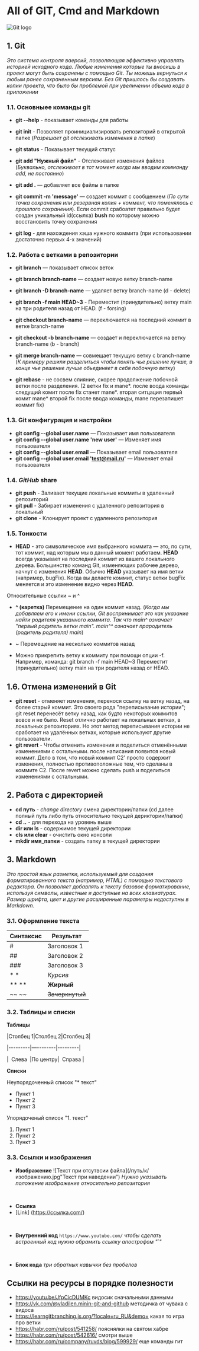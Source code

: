 # All of GIT, Cmd and Markdown

 ![Git logo](media/30c29ce4cc08523ecc6e1f205bc207d0.jpeg)
## 1. Git 
*Это система контроля ваерсий, позволяющая эффективно управлять историей исходного кода. 
Любые изменения которые ты вносишь в проект могут быть сохранены с помощью Git. 
Ты можешь вернуться к любым ранее сохраненным версиям. 
Без Git пришлось бы создавать копии проекта, что было бы проблемой при увеличении объема кода в приложении*

### 1.1. Основныее команды git
* **git --help** - показывает команды для работы
* **git init** - Позволяет проинициализировать репозиторий в открытой папке (*Разрешает git отслеживать изменения в папке*)
* **git status** - Показывает текущий статус

* **git add "Нужный файл"** - Отслеживает изменения файлов (*Буквально, отслеживает в тот момент когда мы вводим комманду add, не постоянно*)
* **git add .** — добавляет все файлы в папке

* **git commit -m 'message'** — создает коммит с сообщением (*По сути точка сохранения или резервная копия + коммент, что поменялось с прошлого сохранения*).
Если commit срабоатет правильно будет создан уникальный id(ссылка) **bush** по которому можно восстановить точку сохранения 
* **git log** - для нахождения хэша нужного коммита (при использовании достаточно первых 4-х значений)

### 1.2. Работа с ветками в репозитории
* **git branch** — показывает список веток
* **git branch branch-name** — создает новую ветку branch-name
* **git branch -D branch-name** — удаляет ветку branch-name (d - delete)
* **git branch -f main HEAD~3** - Переместит (принудительно) ветку main на три родителя назад от HEAD. (f - forsing)

* **git checkout branch-name** — переключается на последний коммит в ветке branch-name
* **git checkout -b branch-name** — создает и переключается на ветку branch-name (b - branch)

* **git merge branch-name** — совмещает текущую ветку с branch-name (*К примеру решили разделиться чтобы понять чье решение лучше, в конце чье решение лучше обьединяет в себя побочную ветку*)
* **git rebase** - не сосвем слияние, скорее продолжение побочной ветки после разделения. (2 ветки fix и mane*. после воода команды следущий комит после fix станет mane*. вторая ситцация первый комит mane* второй fix после ввода команды, mane перезапишет коммит fix) 

### 1.3. Git конфигурация и настройки
* **git config --global user.name** — Показывает имя пользователя
* **git config --global user.name 'new user'** — Изменяет имя пользователя
* **git config --global user.email** — Показывает email пользователя
* **git config --global user.email 'test@mail.ru'** — Изменяет email пользователя

### 1.4. *GitHub* share
* **git push** - Заливает текущие локальные коммиты в удаленный репозиторий
* **git pull** - Забирает изменения с удаленного репозитория в локальный
* **git clone** - Клонирует проект с удаленного репозитория

### 1.5. Тонкости
* **HEAD** - это символическое имя выбранного коммита — это, по сути, тот коммит, над которым мы в данный момент работаем.
**HEAD** всегда указывает на последний коммит из вашего локального дерева. Большинство команд Git, изменяющих рабочее дерево, начнут с изменения **HEAD**.
Обычно **HEAD** указывает на имя ветки (например, bugFix). Когда вы делаете коммит, статус ветки bugFix меняется и это изменение видно через **HEAD**.

Относительные ссылки ~ и ^
* **^ (каретка)** Перемещение на один коммит назад. (*Когда мы добавляем его к имени ссылки, Git воспринимает это как указание найти родителя указанного коммита. Так что main^ означает "первый родитель ветки main". main^^ означает прародитель (родитель родителя) main*)
* ~<num> Перемещение на несколько коммитов назад 
 
 * Можно прикрепить ветку к коммиту при помощи опции -f. Например, команда:
git branch -f main HEAD~3
Переместит (принудительно) ветку main на три родителя назад от HEAD.
 
## 1.6. Отмена изменений в Git
* **git reset** - отменяет изменения, перенося ссылку на ветку назад, на более старый коммит. Это своего рода "переписывание истории"; git reset перенесёт ветку назад, как будто некоторых коммитов вовсе и не было. Reset отлично работает на локальных ветках, в локальных репозиториях. Но этот метод переписывания истории не сработает на удалённых ветках, которые используют другие пользователи.
* **git revert** - Чтобы отменить изменения и поделиться отменёнными изменениями с остальными. после написания появится новый коммит. Дело в том, что новый коммит C2' просто содержит изменения, полностью противоположные тем, что сделаны в коммите C2. После revert можно сделать push и поделиться изменениями с остальными.
 
 
## 2. Работа с директорией
* **cd путь** - *change directory* смена директории/папки (cd далее полный путь либо путь относительно текущей дериктории/папки)
* **cd ..** - для перехода на уровень выше
* **dir или ls** - содержимое текущей директории
*  **cls или clear** - очистить окно консоли
*  **mkdir имя_папки** - создать папку в текущей директории


## 3. Markdown
*Это простой язык разметки, используемый для создания форматированного текста (например, HTML) с помощью текстового редактора. Он позволяет добавлять к тексту базовое форматирование, используя символы, известные и доступные на всех клавиатурах. Размер шрифта, цвет и другие расширенные параметры недоступны в Markdown.*

### 3.1. Оформление текста

| Синтаксис | Результат |
|------|--------------------|
| # | Заголовок 1 |
| ## | Заголовок 2 |
| ### | Заголовок 3 |
| *  * |	*Курсив* |
| **  **   |	**Жирный** |
| ~~  ~~	| ~~Зачеркнутый~~ |

### 3.2. Таблицы и списки

**Таблицы**

|Столбец 1|Столбец 2|Столбец 3|

|---------|—--------|---------|

|  Слева  |По центру|  Справа |	

**Списки**

Неупорядоченный список "* текст"
* Пункт 1
* Пункт 2
* Пункт 3

Упорядоченый список "1. текст"
1. Пункт 1
2. Пункт 2
3. Пункт 3

### 3.3. Ссылки и изображения

* **Изображение** 
![Текст при отсутвсии файла](/путь/к/изображению.jpg"Текст при наведении")
*Нужно указывать положение изображение относительно репозитория*

 
* **Ссылка**
* [Link] (https://ссылка.com/)

 
* **Внутренний код** 
`https://www.youtube.com/`
*чтобы сделать встроенный код нужно обрамить ссылку апострофом "`"*

 
* **Блок кода**
*три обратных кавычки без пробелов*

## Ссылки на ресурсы в порядке полезности
* https://youtu.be/JfpCicDUMKc видосик сначальными данными
* https://vk.com/@vladilen.minin-git-and-github методичка от чувака с видоса
* https://learngitbranching.js.org/?locale=ru_RU&demo= какая то игра про ветки 
* https://habr.com/ru/post/541258/ пояснялки на святом хабре
* https://habr.com/ru/post/542616/ смотри выше
* https://habr.com/ru/company/ruvds/blog/599929/ еще команды гит
